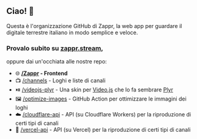 ## Ciao! 👋
Questa è l'organizzazione GitHub di Zappr, la web app per guardare il digitale terrestre italiano in modo semplice e veloce.

### Provalo subito su [zappr.stream](https://zappr.stream),
oppure dai un'occhiata alle nostre repo:
- 🌐 **[/Zappr](https://github.com/ZapprTV/Zappr) - Frontend**
- 📺 [/channels](https://github.com/ZapprTV/channels) - Loghi e liste di canali
- ⏯️ [/videojs-plyr](https://github.com/ZapprTV/videojs-plyr) - Una skin per [Video.js](https://videojs.com) che lo fa sembrare [Plyr](https://plyr.io)
- 🖼️ [/optimize-images](https://github.com/ZapprTV/optimize-images) - GitHub Action per ottimizzare le immagini dei loghi
- ☁️ [/cloudflare-api](https://github.com/ZapprTV/cloudflare-api) - API (su Cloudflare Workers) per la riproduzione di certi tipi di canali
- 🔺 [/vercel-api](https://github.com/ZapprTV/vercel-api) - API (su Vercel) per la riproduzione di certi tipi di canali
